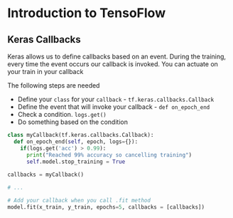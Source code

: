 # Introduction to TensoFlow
## Keras Callbacks
Keras allows us to define callbacks based on an event. During the training, every time the event occurs our callback is invoked. You can actuate on your train in your callback

The following steps are needed
* Define your `class` for your `callback` - `tf.keras.callbacks.Callback`
* Define the event that will invoke your callback - `def on_epoch_end`
* Check a condition. `logs.get()`
* Do something based on the condition

```python
class myCallback(tf.keras.callbacks.Callback):
  def on_epoch_end(self, epoch, logs={}):
    if(logs.get('acc') > 0.99):
      print("Reached 99% accuracy so cancelling training")
      self.model.stop_training = True
      
callbacks = myCallback()

# ...

# Add your callback when you call .fit method
model.fit(x_train, y_train, epochs=5, callbacks = [callbacks])
```
